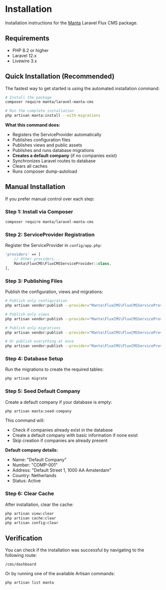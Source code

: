 # Installation

Installation instructions for the [Manta](https://manta.website) Laravel Flux CMS package.

## Requirements

- PHP 8.2 or higher
- Laravel 12.x
- Livewire 3.x

## Quick Installation (Recommended)

The fastest way to get started is using the automated installation command:

```bash
# Install the package
composer require manta/laravel-manta-cms

# Run the complete installation
php artisan manta:install --with-migrations
```

**What this command does:**
- Registers the ServiceProvider automatically
- Publishes configuration files
- Publishes views and public assets
- Publishes and runs database migrations
- **Creates a default company** (if no companies exist)
- Synchronizes Laravel routes to database
- Clears all caches
- Runs composer dump-autoload

## Manual Installation

If you prefer manual control over each step:

### Step 1: Install via Composer

```bash
composer require manta/laravel-manta-cms
```

### Step 2: ServiceProvider Registration

Register the ServiceProvider in `config/app.php`:

```php
'providers' => [
    // Other providers...
    Manta\FluxCMS\FluxCMSServiceProvider::class,
],
```

### Step 3: Publishing Files

Publish the configuration, views and migrations:

```bash
# Publish only configuration
php artisan vendor:publish --provider="Manta\FluxCMS\FluxCMSServiceProvider" --tag="config"

# Publish only views
php artisan vendor:publish --provider="Manta\FluxCMS\FluxCMSServiceProvider" --tag="views"

# Publish only migrations
php artisan vendor:publish --provider="Manta\FluxCMS\FluxCMSServiceProvider" --tag="migrations"

# Or publish everything at once
php artisan vendor:publish --provider="Manta\FluxCMS\FluxCMSServiceProvider"
```

### Step 4: Database Setup

Run the migrations to create the required tables:

```bash
php artisan migrate
```

### Step 5: Seed Default Company

Create a default company if your database is empty:

```bash
php artisan manta:seed-company
```

This command will:
- Check if companies already exist in the database
- Create a default company with basic information if none exist
- Skip creation if companies are already present

**Default company details:**
- Name: "Default Company"
- Number: "COMP-001"
- Address: "Default Street 1, 1000 AA Amsterdam"
- Country: Netherlands
- Status: Active

### Step 6: Clear Cache

After installation, clear the cache:

```bash
php artisan view:clear
php artisan cache:clear
php artisan config:clear
```

## Verification

You can check if the installation was successful by navigating to the following route:

```
/cms/dashboard
```

Or by running one of the available Artisan commands:

```bash
php artisan list manta
```
